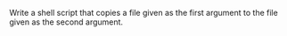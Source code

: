 Write a shell script that copies a file given as the first argument to the file given as the second argument.
